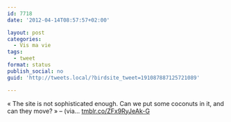 ```yaml
---
id: 7718
date: '2012-04-14T08:57:57+02:00'

layout: post
categories:
  - Vis ma vie
tags:
  - tweet
format: status
publish_social: no
guid: 'http://tweets.local/?birdsite_tweet=191087887125721089'

---
```


« The site is not sophisticated enough. Can we put some coconuts in it, and can they move? » – (via… [tmblr.co/ZFx9RyJeAk-G](http://tmblr.co/ZFx9RyJeAk-G)